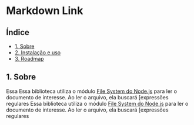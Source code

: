 # Markdown Link

## Índice

* [1. Sobre](#1-sobre)
* [2. Instalação e uso](#2-instalação-e-uso)
* [3. Roadmap](#3-roadmap)

## 1. Sobre

Essa
Essa biblioteca utiliza o módulo [File System do Node.js](https://nodejs.org/api/fs.html) para ler o documento de interesse. Ao ler o arquivo, ela buscará [expressões regulares
Essa biblioteca utiliza o módulo [File System do Node.js](https://nodejs.org/api/fs.html) para ler o documento de interesse. Ao ler o arquivo, ela buscará [expressões regulares
